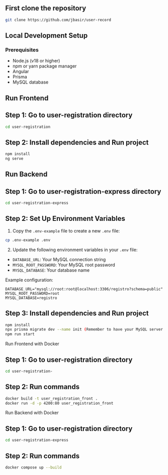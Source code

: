 ## First clone the repository

```bash
git clone https://github.com/jbasir/user-record
```

## Local Development Setup

### Prerequisites
- Node.js (v18 or higher)
- npm or yarn package manager
- Angular
- Prisma
- MySQL database


## Run Frontend

## Step 1: Go to user-registration directory

```bash
cd user-registration
```

## Step 2: Install dependencies and Run project

```bash
npm install
ng serve
```

## Run Backend

## Step 1: Go to user-registration-express directory

```bash
cd user-registration-express
```

## Step 2: Set Up Environment Variables
1. Copy the `.env-example` file to create a new `.env` file:
```bash
cp .env-example .env
```

2. Update the following environment variables in your `.env` file:
- `DATABASE_URL`: Your MySQL connection string
- `MYSQL_ROOT_PASSWORD`: Your MySQL root password
- `MYSQL_DATABASE`: Your database name

Example configuration:
```
DATABASE_URL="mysql://root:root@localhost:3306/registro?schema=public"
MYSQL_ROOT_PASSWORD=root
MYSQL_DATABASE=registro
```

## Step 3: Install dependencies and Run project

```bash
npm install
npx prisma migrate dev --name init (Remember to have your MySQL server running)
npm run start
```

Run Frontend with Docker

## Step 1: Go to user-registration directory

```bash
cd user-registration-
```

## Step 2: Run commands

```bash
docker build -t user_registration_front .
docker run -d -p 4200:80 user_registration_front
```

Run Backend with Docker

## Step 1: Go to user-registration directory

```bash
cd user-registration-express
```

## Step 2: Run commands

```bash
docker compose up --build
```